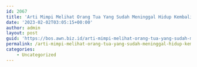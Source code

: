 ```yaml
---
id: 2067
title: 'Arti Mimpi Melihat Orang Tua Yang Sudah Meninggal Hidup Kembali'
date: '2023-02-02T03:05:15+00:00'
author: admin
layout: post
guid: 'https://bos.awn.biz.id/arti-mimpi-melihat-orang-tua-yang-sudah-meninggal-hidup-kembali/'
permalink: /arti-mimpi-melihat-orang-tua-yang-sudah-meninggal-hidup-kembali/
categories:
    - Uncategorized
---
```


